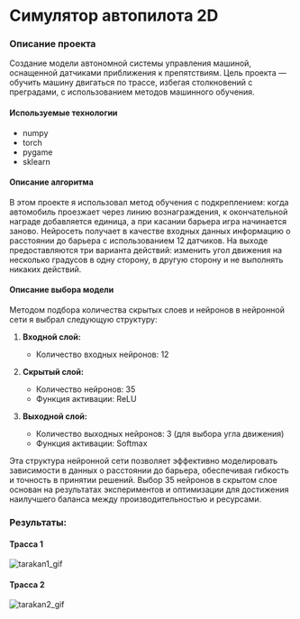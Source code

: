 # Симулятор автопилота 2D
### Описание проекта
Создание модели автономной системы управления машиной, оснащенной датчиками приближения к препятствиям. Цель проекта — обучить машину двигаться по трассе, избегая столкновений с преградами, с использованием методов машинного обучения.
#### Используемые технологии
- numpy
- torch
- pygame
- sklearn

#### Описание алгоритма

В этом проекте я использовал метод обучения с подкреплением: когда автомобиль проезжает через линию вознаграждения, к окончательной награде добавляется единица, а при касании барьера игра начинается заново. 
Нейросеть получает в качестве входных данных информацию о расстоянии до барьера с использованием 12 датчиков. На выходе предоставляются три варианта действий: изменить угол движения на несколько градусов в одну сторону, в другую сторону и не выполнять никаких действий.

#### Описание выбора модели

Методом подбора количества скрытых слоев и нейронов в нейронной сети я выбрал следующую структуру:

1. **Входной слой:**
   - Количество входных нейронов: 12

2. **Скрытый слой:**
   - Количество нейронов: 35
   - Функция активации: ReLU

3. **Выходной слой:**
   - Количество выходных нейронов: 3 (для выбора угла движения)
   - Функция активации: Softmax

Эта структура нейронной сети позволяет эффективно моделировать зависимости в данных о расстоянии до барьера, обеспечивая гибкость и точность в принятии решений. Выбор 35 нейронов в скрытом слое основан на результатах экспериментов и оптимизации для достижения наилучшего баланса между производительностью и ресурсами.


### Результаты:

#### Трасса 1

![tarakan1_gif](https://github.com/fluke8/neuro-race-python/assets/84039753/194e54af-3d10-4c7d-98de-e0316bcc62cc)

#### Трасса 2

![tarakan2_gif](https://github.com/fluke8/neuro-race-python/assets/84039753/b0f813df-24b8-4e91-a9f5-39279b0004a5)


